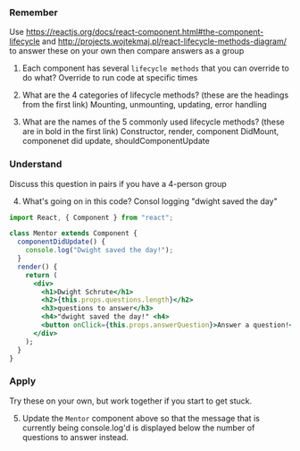 ### Remember

Use https://reactjs.org/docs/react-component.html#the-component-lifecycle and http://projects.wojtekmaj.pl/react-lifecycle-methods-diagram/ to answer these on your own then compare answers as a group

1.  Each component has several `lifecycle methods` that you can override to do what? Override to run code at specific times

2.  What are the 4 categories of lifecycle methods? (these are the headings from the first link)  Mounting, unmounting, updating, error handling

3.  What are the names of the 5 commonly used lifecycle methods? (these are in bold in the first link) Constructor, render, component DidMount, componenet did update, shouldComponentUpdate

### Understand

Discuss this question in pairs if you have a 4-person group

4.  What's going on in this code? Consol logging "dwight saved the day"

```jsx
import React, { Component } from "react";

class Mentor extends Component {
  componentDidUpdate() {
    console.log("Dwight saved the day!");
  }
  render() {
    return (
      <div>
        <h1>Dwight Schrute</h1>
        <h2>{this.props.questions.length}</h2>
        <h3>questions to answer</h3>
        <h4>"dwight saved the day!" <h4>
        <button onClick={this.props.answerQuestion}>Answer a question!</button>
      </div>
    );
  }
}
```

### Apply

Try these on your own, but work together if you start to get stuck.

5.  Update the `Mentor` component above so that the message that is currently being console.log'd is displayed below the number of questions to answer instead.
